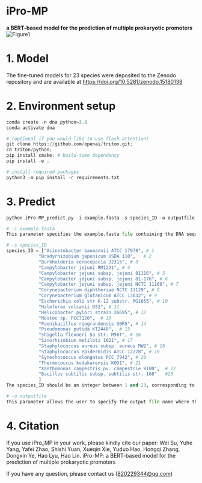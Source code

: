 # iPro-MP
**a BERT-based model for the prediction of multiple prokaryotic promoters**
![Figure1](https://github.com/user-attachments/assets/e8639c49-1822-472a-bf98-3f954216cba2)

# 1. Model
The fine-tuned models for 23 species were deposited to the Zenodo repository and are available at https://doi.org/10.5281/zenodo.15180138

# 2. Environment setup
```python
conda create -n dna python=3.8
conda activate dna

# (optional if you would like to use flash attention)
git clone https://github.com/openai/triton.git;
cd triton/python;
pip install cmake; # build-time dependency
pip install -e .

# install required packages
python3 -m pip install -r requirements.txt
```
# 3. Predict
```python
python iPro-MP_predict.py -i example.fasta -s species_ID -o outputfile

# -i example.fasta
This parameter specifies the example.fasta file containing the DNA sequences that you want to predict. The file should be in FASTA format.

# -s species_ID
species_ID = ["Acinetobacter baumannii ATCC 17978", # 1
            "Bradyrhizobium japonicum USDA 110",   # 2
            "Burkholderia cenocepacia J2315", # 3
            "Campylobacter jejuni RM1221", # 4
            "Campylobacter jejuni subsp. jejuni 81116", # 5
            "Campylobacter jejuni subsp. jejuni 81-176", # 6
            "Campylobacter jejuni subsp. jejuni NCTC 11168", # 7
            "Corynebacterium diphtheriae NCTC 13129", # 8
            "Corynebacterium glutamicum ATCC 13032", # 9
            "Escherichia coli str K-12 substr. MG1655", # 10
            "Haloferax volcanii DS2", # 11
            "Helicobacter pylori strain 26695", # 12
            "Nostoc sp. PCC7120",  # 13
            "Paenibacillus riograndensis SBR5", # 14
            "Pseudomonas putida KT2440",  # 15
            "Shigella flexneri 5a str. M90T", # 16
            "Sinorhizobium meliloti 1021", # 17
            "Staphylococcus aureus subsp. aureus MW2", # 18
            "Staphylococcus epidermidis ATCC 12228", # 19
            "Synechococcus elongatus PCC 7942", # 20
            "Thermococcus kodakarensis KOD1", # 21
            "Xanthomonas campestris pv. campestrie B100",  # 22
            "Bacillus subtilis subsp. subtilis str. 168"   #23
            ]
The species_ID should be an integer between 1 and 23, corresponding to one of the 23 species in the above list.

# -o outputfile
This parameter allows the user to specify the output file name where the prediction results will be saved in ./Predict_Results (.csv format). 
```

# 4. Citation
If you use iPro_MP in your work, please kindly cite our paper:
Wei Su, Yuhe Yang, Yafei Zhao, Shishi Yuan, Xueqin Xie, Yuduo Hao, Hongqi Zhang, Dongxin Ye, Hao Lyu, Hao Lin. iPro-MP: a BERT-based model for the prediction of multiple prokaryotic promoters

If you have any question, please contact us (<820229344@qq.com>)


